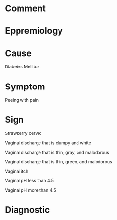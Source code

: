 # Comment

# Eppremiology

# Cause

Diabetes Mellitus

# Symptom

Peeing with pain

# Sign

Strawberry cervix

Vaginal discharge that is clumpy and white

Vaginal discharge that is thin, gray, and malodorous

Vaginal discharge that is thin, green, and malodorous

Vaginal itch

Vaginal pH less than 4.5

Vaginal pH more than 4.5

# Diagnostic
